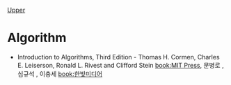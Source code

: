 [Upper](index.md)

# Algorithm

* Introduction to Algorithms, Third Edition - Thomas H. Cormen, Charles E. Leiserson, Ronald L. Rivest and Clifford Stein [book:MIT Press](http://mitpress.mit.edu/books/introduction-algorithms-third-edition), 문병로 , 심규석 , 이충세 [book:한빛미디어](http://www.hanbit.co.kr/store/books/look.php?p_code=B9722727468)
